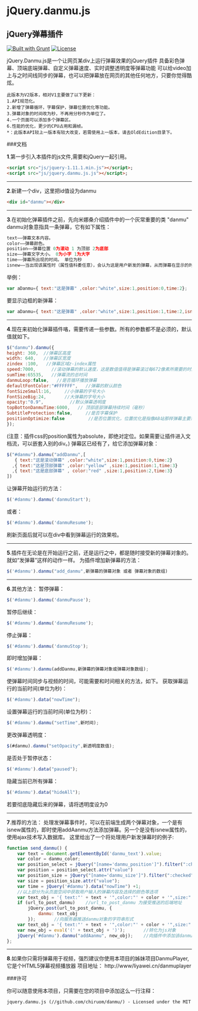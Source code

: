 # jQuery.danmu.js
## jQuery弹幕插件
[![Built with Grunt](https://cdn.gruntjs.com/builtwith.png)](http://gruntjs.com/)     [![License](http://img.shields.io/badge/license-MIT-brightgreen.svg)](http://opensource.org/licenses/MIT)

jQuery.Danmu.js是一个让网页某div上运行弹幕效果的jQuery插件
具备彩色弹幕、顶端底端弹幕、自定义弹幕速度、实时调整透明度等弹幕功能
可以给video加上与之时间线同步的弹幕，也可以把弹幕放在网页的其他任何地方，只要你觉得酷炫。
```
此版本为V2版本，相对V1主要做了以下更新：
1.API规范化。
2.新增了弹幕循环，字幕保护，弹幕位置优化等功能。
3.弹幕对象的时间改为秒，不再用分秒作为单位了。
4.一个页面可以添加多个弹幕区。
6.性能的优化，更少的CPU占用和漏帧。
*：此版本API较上一版本有较大改变，若需使用上一版本，请去OldEdition目录下。
```
###文档

**1**.第一步引入本插件的js文件,需要和jQuery一起引用。
```html
<script src="js/jquery-1.11.1.min.js"></script>;
<script src="js/jquery.danmu.js.js"></script>;
```
_ _ _
**2**.新建一个div，这里把id值设为danmu
```html
<div id="danmu"></div>
```

_ _ _
**3**.在初始化弹幕插件之前，先向米娜桑介绍插件中的一个灰常重要的类 "danmu"
danmu对象意指具一条弹幕，它有如下属性：
```javascript
text——弹幕文本内容。
color——弹幕颜色。
position——弹幕位置 0为滚动 1 为顶部 2为底部
size——弹幕文字大小。 0为小字 1为大字
time——弹幕所出现的时间。 单位为秒
isnew——当出现该属性时（属性值科委任意），会认为这是用户新发的弹幕，从而弹幕在显示的时候会有边框。
```
举例：
```javascript
var aDanmu={ text:"这是弹幕" ,color:"white",size:1,position:0,time:2};
```
要显示边框的新弹幕：
```javascript
var aDanmu={ text:"这是弹幕" ,color:"white",size:1,position:1,time:2,isnew:1};
```
_ _ _
**4**.现在来初始化弹幕插件咯，需要传递一些参数。所有的参数都不是必须的，默认值就如下。
```javascript
$("danmu").danmu({
height: 360,  //弹幕区高度
width: 640,   //弹幕区宽度
zindex :100,   //弹幕区域z-index属性
speed:7000,      //滚动弹幕的默认速度，这是数值值得是弹幕滚过每672像素所需要的时间（毫秒）
sumTime:65535,   //弹幕流的总时间
danmuLoop:false,   //是否循环播放弹幕
defaultFontColor:"#FFFFFF",   //弹幕的默认颜色
fontSizeSmall:16,     //小弹幕的字号大小
FontSizeBig:24,       //大弹幕的字号大小
opacity:"0.9",			//默认弹幕透明度
topBottonDanmuTime:6000,   // 顶部底部弹幕持续时间（毫秒）
SubtitleProtection:false,     //是否字幕保护
positionOptimize:false         //是否位置优化，位置优化是指像AB站那样弹幕主要漂浮于区域上半部分
});
```
(注意：插件css的position属性为absolute，即绝对定位。如果需要让插件进入文档流，可以嵌套入别的div。)
弹幕区已经有了，给它添加弹幕对象：
```javascript
$("#danmu").danmu("addDanmu",[
   { text:"这是滚动弹幕" ,color:"white",size:1,position:0,time:2}
  ,{ text:"这是顶部弹幕" ,color:"yellow" ,size:1,position:1,time:3}
  ,{ text:"这是底部弹幕" , color:"red" ,size:1,position:2,time:3}
])
 ```
让弹幕开始运行的方法：
```javascript
$('#danmu').danmu('danmuStart');
```
或者：
```javascript
$('#danmu').danmu('danmuResume');
```
刷新页面后就可以在div中看到弹幕运行的效果啦。
_ _ _
**5**.插件在无论是在开始运行之前，还是运行之中，都是随时接受新的弹幕对象的。就如“发弹幕”这样的动作一样。
为插件增加新弹幕的方法：
```javascript
$('#danmu').danmu("add_danmu",新弹幕的弹幕对象 或者 弹幕对象的数组)
```
_ _ _
**6**.其他方法：
暂停弹幕：
```javascript
$('#danmu').danmu('danmuPause');
```
暂停后继续：
```javascript
$('#danmu').danmu('danmuResume');
```
停止弹幕：
```javascript
$('#danmu').danmu('danmuStop');
```
即时增加弹幕：
```javascript
$('#danmu').danmu(addDanmu,新弹幕的弹幕对象或弹幕对象数组);
```
使弹幕时间同步与视频的时间，可能需要和时间相关的方法，如下。
获取弹幕运行的当前时间(单位为秒)：
```javascript
$('#danmu').data("nowTime");
```
设置弹幕运行的当前时间(单位为秒)：
```javascript
$('#danmu').danmu("setTime",新时间);
```

更改弹幕透明度：
```javascript
$(#danmu).danmu("setOpacity",新透明度数值);
```
是否处于暂停状态：
```javascript
$('#danmu').data("paused");
```
隐藏当前已所有弹幕：
```javascript
$('#danmu').data("hideAll");
```
若要彻底隐藏后来的弹幕，请将透明度设为0
_ _ _
**7**.推荐的方法：
处理发弹幕事件时，可以在前端生成两个弹幕对象，一个是有isnew属性的，即时使用addAanmu方法添加弹幕。另一个是没有isnew属性的，使用ajax技术写入数据库。
这里给出了一个将处理用户新发弹幕时的例子:
```javascript
function send_danmu() {
	var text = document.getElementById('danmu_text').value;
	var color = danmu_color;
	var position_select = jQuery("[name='danmu_position']").filter(":checked");
	var position = position_select.attr("value")
	var position_size = jQuery("[name='danmu_size']").filter(":checked");
	var size = position_size.attr("value");
	var time = jQuery('#danmu').data("nowTime") +1;
	//以上部分为从页面空间中获取用户输入的弹幕内容及选择的颜色等选项
	var text_obj = '{ text:"' + text + '",color:"' + color + '",size:"' + size + '",position:"' + position + '",time:' + time + '}';    //构造字符串形式的弹幕对象
	if (url_to_post_danmu)    //url_to_post_danmu 为接受推送的后端地址
		jQuery.post(url_to_post_danmu, {
			danmu: text_obj
		});       //向服务器推送danmu对象的字符串形式
	var text_obj = '{ text:"' + text + '",color:"' + color + '",size:"' + size + '",position:"' + position + '",time:' + time + ',isnew:""}';   //构造加上了innew属性的字符串danmu对象
	var new_obj = eval('(' + text_obj + ')');       //转化为js对象
	jQuery('#danmu').danmu("addAanmu", new_obj);    //向插件中添加该danmu对象
};
```
_ _ _
**8**.如果你只需将弹幕用于视频，强烈建议你使用本项目的姊妹项目DanmuPlayer,它是个HTML5弹幕视频播放器
项目地址： http://www/liyawei.cn/danmuplayer

###许可

你可以随意使用本项目，只需要在您的项目中添加这么一行注释：
```html
jquery.danmu.js (//github.com/chiruom/danmu/) - Licensed under the MIT license
```